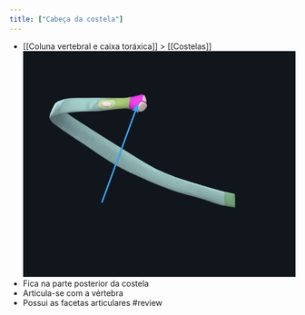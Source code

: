 ```yaml
---
title: ["Cabeça da costela"]
---
```

+ [[Coluna vertebral e caixa toráxica]] > [[Costelas]] 
![Pasted image 20210420161215.png](Pasted%20image%2020210420161215.png)
+ Fica na parte posterior da costela
+ Articula-se com a vértebra
+ Possui as facetas articulares
#review 